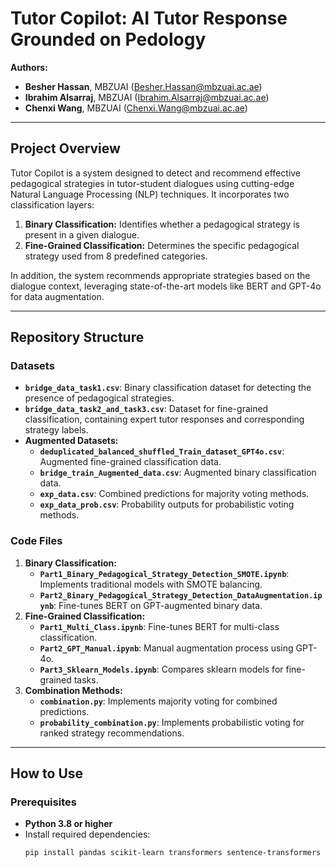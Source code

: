 # Tutor Copilot: AI Tutor Response Grounded on Pedology

**Authors:**  
- **Besher Hassan**, MBZUAI ([Besher.Hassan@mbzuai.ac.ae](mailto:Besher.Hassan@mbzuai.ac.ae))  
- **Ibrahim Alsarraj**, MBZUAI ([Ibrahim.Alsarraj@mbzuai.ac.ae](mailto:Ibrahim.Alsarraj@mbzuai.ac.ae))  
- **Chenxi Wang**, MBZUAI ([Chenxi.Wang@mbzuai.ac.ae](mailto:Chenxi.Wang@mbzuai.ac.ae))

---

## Project Overview

Tutor Copilot is a system designed to detect and recommend effective pedagogical strategies in tutor-student dialogues using cutting-edge Natural Language Processing (NLP) techniques. It incorporates two classification layers:
1. **Binary Classification:** Identifies whether a pedagogical strategy is present in a given dialogue.
2. **Fine-Grained Classification:** Determines the specific pedagogical strategy used from 8 predefined categories.

In addition, the system recommends appropriate strategies based on the dialogue context, leveraging state-of-the-art models like BERT and GPT-4o for data augmentation.

---

## Repository Structure

### **Datasets**
- **`bridge_data_task1.csv`**: Binary classification dataset for detecting the presence of pedagogical strategies.
- **`bridge_data_task2_and_task3.csv`**: Dataset for fine-grained classification, containing expert tutor responses and corresponding strategy labels.
- **Augmented Datasets:**
  - **`deduplicated_balanced_shuffled_Train_dataset_GPT4o.csv`**: Augmented fine-grained classification data.
  - **`bridge_train_Augmented_data.csv`**: Augmented binary classification data.
  - **`exp_data.csv`**: Combined predictions for majority voting methods.
  - **`exp_data_prob.csv`**: Probability outputs for probabilistic voting methods.

### **Code Files**
1. **Binary Classification:**
   - **`Part1_Binary_Pedagogical_Strategy_Detection_SMOTE.ipynb`**: Implements traditional models with SMOTE balancing.
   - **`Part2_Binary_Pedagogical_Strategy_Detection_DataAugmentation.ipynb`**: Fine-tunes BERT on GPT-augmented binary data.
2. **Fine-Grained Classification:**
   - **`Part1_Multi_Class.ipynb`**: Fine-tunes BERT for multi-class classification.
   - **`Part2_GPT_Manual.ipynb`**: Manual augmentation process using GPT-4o.
   - **`Part3_Sklearn_Models.ipynb`**: Compares sklearn models for fine-grained tasks.
3. **Combination Methods:**
   - **`combination.py`**: Implements majority voting for combined predictions.
   - **`probability_combination.py`**: Implements probabilistic voting for ranked strategy recommendations.

---

## How to Use

### Prerequisites
- **Python 3.8 or higher**
- Install required dependencies:
  ```bash
  pip install pandas scikit-learn transformers sentence-transformers rank-bm25 matplotlib torch
